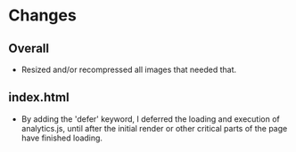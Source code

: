 # Changes
## Overall

* Resized and/or recompressed all images that needed that.

## index.html

* By adding the 'defer' keyword, I deferred the loading and execution
of analytics.js, until after the initial render or other critical parts of the
page have finished loading.
